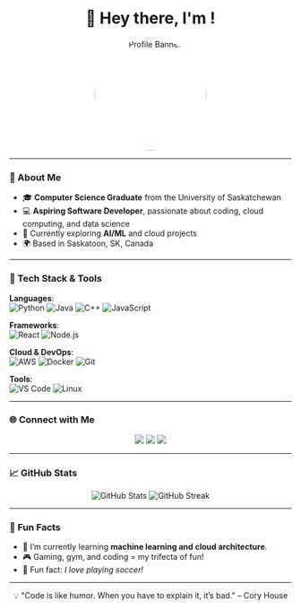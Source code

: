 <h1 align="center">👋 Hey there, I'm <Daksh Rana>!</h1>

<p align="center">
  <img src="https://github.com/user-attachments/assets/78d51ce3-eb2a-498f-8d0b-c491f9199584" 
       alt="Profile Banner" 
       width="200" 
       style="border-radius: 50%;" />
</p>

---

### 🌟 About Me  
- 🎓 **Computer Science Graduate** from the University of Saskatchewan  
- 💻 **Aspiring Software Developer**, passionate about coding, cloud computing, and data science  
- 🚀 Currently exploring **AI/ML** and cloud projects  
- 🌍 Based in Saskatoon, SK, Canada  

---

### 🔧 Tech Stack & Tools  

**Languages**:  
![Python](https://img.shields.io/badge/Python-3776AB?style=flat-square&logo=python&logoColor=white)
![Java](https://img.shields.io/badge/Java-007396?style=flat-square&logo=java&logoColor=white)
![C++](https://img.shields.io/badge/C++-00599C?style=flat-square&logo=cplusplus&logoColor=white)
![JavaScript](https://img.shields.io/badge/JavaScript-F7DF1E?style=flat-square&logo=javascript&logoColor=black)

**Frameworks**:  
![React](https://img.shields.io/badge/React-61DAFB?style=flat-square&logo=react&logoColor=black)
![Node.js](https://img.shields.io/badge/Node.js-339933?style=flat-square&logo=nodedotjs&logoColor=white)

**Cloud & DevOps**:  
![AWS](https://img.shields.io/badge/AWS-FF9900?style=flat-square&logo=amazonaws&logoColor=white)
![Docker](https://img.shields.io/badge/Docker-2496ED?style=flat-square&logo=docker&logoColor=white)
![Git](https://img.shields.io/badge/Git-F05032?style=flat-square&logo=git&logoColor=white)

**Tools**:  
![VS Code](https://img.shields.io/badge/VS%20Code-007ACC?style=flat-square&logo=visualstudiocode&logoColor=white)
![Linux](https://img.shields.io/badge/Linux-FCC624?style=flat-square&logo=linux&logoColor=black)

---

### 🌐 Connect with Me  

<p align="center">
  <a href="https://www.linkedin.com/in/daksh-rana-757a22205/"><img src="https://img.shields.io/badge/LinkedIn-0077B5?style=for-the-badge&logo=linkedin&logoColor=white" /></a>
  <a href="https://github.com/dakshrana03/><img src="https://img.shields.io/badge/GitHub-181717?style=for-the-badge&logo=github&logoColor=white" /></a>
  <a href="mailto:<daksh1011.rana@gmail.com>@gmail.com"><img src="https://img.shields.io/badge/Email-D14836?style=for-the-badge&logo=gmail&logoColor=white" /></a>
  <a href="https://dakshrana03.github.io/dakshPortfolio/"><img src="https://img.shields.io/badge/Portfolio-FF5722?style=for-the-badge&logo=google-chrome&logoColor=white" /></a>
</p>

---

### 📈 GitHub Stats  

<p align="center">
  <img src="https://github-readme-stats.vercel.app/api?username=dakshrana03&show_icons=true&theme=radical" alt="GitHub Stats" />
  <img src="https://github-readme-streak-stats.herokuapp.com/?user=<dakshrana03>&theme=radical" alt="GitHub Streak" />
</p>

---

### 🎯 Fun Facts  
- 🌱 I’m currently learning **machine learning and cloud architecture**.  
- 🎮 Gaming, gym, and coding = my trifecta of fun!  
- 🦄 Fun fact: *I love playing soccer!*  

---

<p align="center">💡 "Code is like humor. When you have to explain it, it’s bad." – Cory House</p>
